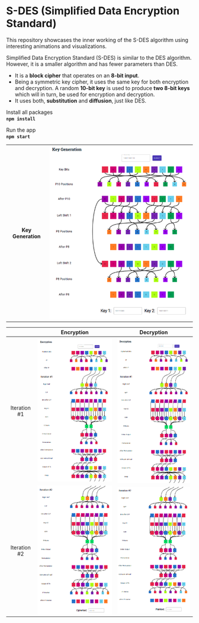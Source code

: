 # S-DES (Simplified Data Encryption Standard)

This repository showcases the inner working of the S-DES algorithm using interesting animations and visualizations. 

Simplified Data Encryption Standard (S-DES) is similar to the DES algorithm. However, it is a smaller algorithm and has fewer parameters than DES.

- It is a **block cipher** that operates on an **8-bit input**.
- Being a symmetric key cipher, it uses the same key for both encryption and decryption. A random **10-bit key** is used to produce **two 8-bit keys** which will in turn, be used for encryption and decryption.
- It uses both, **substitution** and **diffusion**, just like DES.

Install all packages <br>
**`npm install`** 

Run the app <br>
**`npm start`**

| | |
:-------------------------:|:-------------------------:
**Key Generation**  |   ![Key Generation](assets/key_gen.png)

| | Encryption          |  Decryption |
:-------------------------:|:-------------------------:|:-------------------------:
Iteration #1    |  ![Encryption (Iteration #1)](assets/enc_1.png)  |  ![Decryption (Iteration #1)](assets/dec_1.png)
Iteration #2    |  ![Encryption (Iteration #2)](assets/enc_2.png)  |  ![Decryption (Iteration #2)](assets/dec_2.png)

